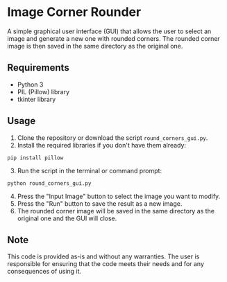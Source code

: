 # Image Corner Rounder

A simple graphical user interface (GUI) that allows the user to select an image and generate a new one with rounded corners. The rounded corner image is then saved in the same directory as the original one.

## Requirements

- Python 3
- PIL (Pillow) library
- tkinter library

## Usage

1. Clone the repository or download the script `round_corners_gui.py`.
2. Install the required libraries if you don't have them already:

```
pip install pillow
```

3. Run the script in the terminal or command prompt:

```
python round_corners_gui.py
```

4. Press the "Input Image" button to select the image you want to modify.
5. Press the "Run" button to save the result as a new image.
6. The rounded corner image will be saved in the same directory as the original one and the GUI will close.

## Note

This code is provided as-is and without any warranties. The user is responsible for ensuring that the code meets their needs and for any consequences of using it.
